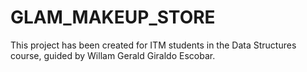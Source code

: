 # GLAM_MAKEUP_STORE
This project has been created for ITM students in the Data Structures course, guided by Willam Gerald Giraldo Escobar.

